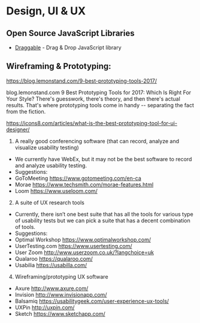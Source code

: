 # Design, UI & UX

## Open Source JavaScript Libraries

- [Draggable](https://github.com/Shopify/draggable) - Drag & Drop JavaScript library

## Wireframing & Prototyping:
https://blog.lemonstand.com/9-best-prototyping-tools-2017/
 
blog.lemonstand.com
9 Best Prototyping Tools for 2017: Which Is Right For Your Style?
There's guesswork, there's theory, and then there's actual results. That's where prototyping tools come in handy -- separating the fact from the fiction.

https://icons8.com/articles/what-is-the-best-prototyping-tool-for-ui-designer/

1.	A really good conferencing software (that can record, analyze and visualize usability testing)
- We currently have WebEx, but it may not be the best software to record and analyze usability testing.
- Suggestions:
- GoToMeeting https://www.gotomeeting.com/en-ca
- Morae https://www.techsmith.com/morae-features.html
- Loom https://www.useloom.com/

2.	A suite of UX research tools
- Currently, there isn’t one best suite that has all the tools for various type of usability tests but we can pick a suite that has a decent combination of tools. 
- Suggestions:
- Optimal Workshop https://www.optimalworkshop.com/ 
- UserTesting.com https://www.usertesting.com/ 
- User Zoom http://www.userzoom.co.uk/?langchoice=uk 
- Qualaroo https://qualaroo.com/ 
- Usabilia https://usabilla.com/ 

4.	Wireframing/prototyping UX software
- Axure http://www.axure.com/ 
- Invision http://www.invisionapp.com/ 
- Balsamiq https://usabilitygeek.com/user-experience-ux-tools/ 
- UXPin http://uxpin.com/ 
- Sketch https://www.sketchapp.com/
